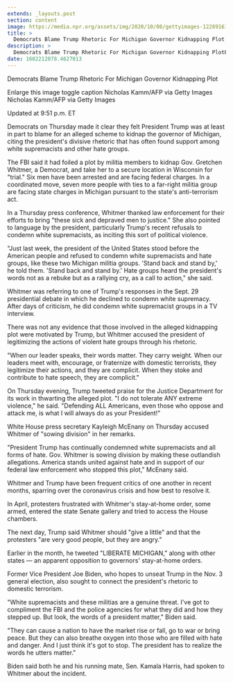 ```yaml
--- 
extends: _layouts.post 
section: content 
image: https://media.npr.org/assets/img/2020/10/08/gettyimages-1228916163_wide-f81821567b59011132bf153600b1466fcdb0573a.jpg?s=1400 
title: > 
  Democrats Blame Trump Rhetoric For Michigan Governor Kidnapping Plot 
description: > 
  Democrats Blame Trump Rhetoric For Michigan Governor Kidnapping PlotEnlarge this image toggle caption Nicholas Kamm/AFP via Getty Images Nicholas Kamm/AFP via Getty ImagesUpdated at 9:51 p.m.She also pointed to language by the president, particularly Trump's recent refusals to condemn white supremacists, as inciting this sort of political violence.Hate groups heard the president's words not as a rebuke but as a rallying cry, as a call to action," she said.There was not any evidence that those involved in the alleged kidnapping plot were motivated by Trump, but Whitmer accused the president of legitimizing the actions of violent hate groups through his rhetoric."President Trump has continually condemned white supremacists and all forms of hate. 
date: 1602212078.4627013 
--- 
```

Democrats Blame Trump Rhetoric For Michigan Governor Kidnapping Plot

Enlarge this image toggle caption Nicholas Kamm/AFP via Getty Images Nicholas Kamm/AFP via Getty Images

Updated at 9:51 p.m. ET

Democrats on Thursday made it clear they felt President Trump was at least in part to blame for an alleged scheme to kidnap the governor of Michigan, citing the president's divisive rhetoric that has often found support among white supremacists and other hate groups.

The FBI said it had foiled a plot by militia members to kidnap Gov. Gretchen Whitmer, a Democrat, and take her to a secure location in Wisconsin for "trial." Six men have been arrested and are facing federal charges. In a coordinated move, seven more people with ties to a far-right militia group are facing state charges in Michigan pursuant to the state's anti-terrorism act.

In a Thursday press conference, Whitmer thanked law enforcement for their efforts to bring "these sick and depraved men to justice." She also pointed to language by the president, particularly Trump's recent refusals to condemn white supremacists, as inciting this sort of political violence.

"Just last week, the president of the United States stood before the American people and refused to condemn white supremacists and hate groups, like these two Michigan militia groups. 'Stand back and stand by,' he told them. 'Stand back and stand by.' Hate groups heard the president's words not as a rebuke but as a rallying cry, as a call to action," she said.

Whitmer was referring to one of Trump's responses in the Sept. 29 presidential debate in which he declined to condemn white supremacy. After days of criticism, he did condemn white supremacist groups in a TV interview.

There was not any evidence that those involved in the alleged kidnapping plot were motivated by Trump, but Whitmer accused the president of legitimizing the actions of violent hate groups through his rhetoric.

"When our leader speaks, their words matter. They carry weight. When our leaders meet with, encourage, or fraternize with domestic terrorists, they legitimize their actions, and they are complicit. When they stoke and contribute to hate speech, they are complicit."

On Thursday evening, Trump tweeted praise for the Justice Department for its work in thwarting the alleged plot. "I do not tolerate ANY extreme violence," he said. "Defending ALL Americans, even those who oppose and attack me, is what I will always do as your President!"

White House press secretary Kayleigh McEnany on Thursday accused Whitmer of "sowing division" in her remarks.

"President Trump has continually condemned white supremacists and all forms of hate. Gov. Whitmer is sowing division by making these outlandish allegations. America stands united against hate and in support of our federal law enforcement who stopped this plot," McEnany said.

Whitmer and Trump have been frequent critics of one another in recent months, sparring over the coronavirus crisis and how best to resolve it.

In April, protesters frustrated with Whitmer's stay-at-home order, some armed, entered the state Senate gallery and tried to access the House chambers.

The next day, Trump said Whitmer should "give a little" and that the protesters "are very good people, but they are angry."

Earlier in the month, he tweeted "LIBERATE MICHIGAN," along with other states — an apparent opposition to governors' stay-at-home orders.

Former Vice President Joe Biden, who hopes to unseat Trump in the Nov. 3 general election, also sought to connect the president's rhetoric to domestic terrorism.

"White supremacists and these militias are a genuine threat. I've got to compliment the FBI and the police agencies for what they did and how they stepped up. But look, the words of a president matter," Biden said.

"They can cause a nation to have the market rise or fall, go to war or bring peace. But they can also breathe oxygen into those who are filled with hate and danger. And I just think it's got to stop. The president has to realize the words he utters matter."

Biden said both he and his running mate, Sen. Kamala Harris, had spoken to Whitmer about the incident.